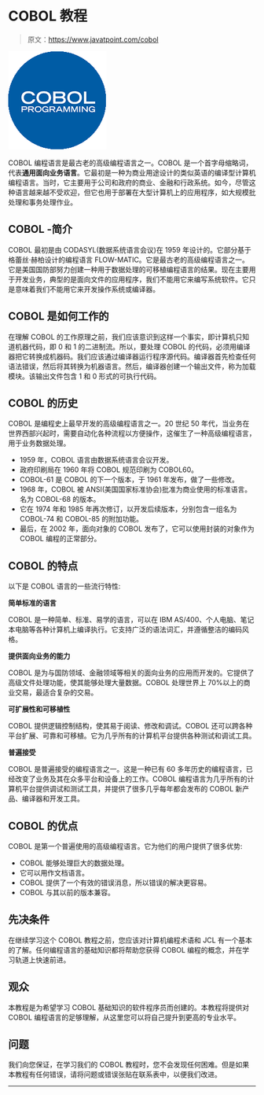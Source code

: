 # COBOL 教程

> 原文：<https://www.javatpoint.com/cobol>

![COBOL Tutorial](img/624708411901371f04f42b3d03057af3.png)

COBOL 编程语言是最古老的高级编程语言之一。COBOL 是一个首字母缩略词，代表**通用面向业务语言**。它最初是一种为商业用途设计的类似英语的编译型计算机编程语言。当时，它主要用于公司和政府的商业、金融和行政系统。如今，尽管这种语言越来越不受欢迎，但它也用于部署在大型计算机上的应用程序，如大规模批处理和事务处理作业。

## COBOL -简介

COBOL 最初是由 CODASYL(数据系统语言会议)在 1959 年设计的。它部分基于格蕾丝·赫柏设计的编程语言 FLOW-MATIC。它是最古老的高级编程语言之一。它是美国国防部努力创建一种用于数据处理的可移植编程语言的结果。现在主要用于开发业务，典型的是面向文件的应用程序，我们不能用它来编写系统软件。它只是意味着我们不能用它来开发操作系统或编译器。

## COBOL 是如何工作的

在理解 COBOL 的工作原理之前，我们应该意识到这样一个事实，即计算机只知道机器代码，即 0 和 1 的二进制流。所以，要处理 COBOL 的代码，必须用编译器把它转换成机器码。我们应该通过编译器运行程序源代码。编译器首先检查任何语法错误，然后将其转换为机器语言。然后，编译器创建一个输出文件，称为加载模块。该输出文件包含 1 和 0 形式的可执行代码。

## COBOL 的历史

COBOL 是编程史上最早开发的高级编程语言之一。20 世纪 50 年代，当业务在世界西部兴起时，需要自动化各种流程以方便操作，这催生了一种高级编程语言，用于业务数据处理。

*   1959 年，COBOL 语言由数据系统语言会议开发。
*   政府印刷局在 1960 年将 COBOL 规范印刷为 COBOL60。
*   COBOL-61 是 COBOL 的下一个版本，于 1961 年发布，做了一些修改。
*   1968 年，COBOL 被 ANSI(美国国家标准协会)批准为商业使用的标准语言。名为 COBOL-68 的版本。
*   它在 1974 年和 1985 年再次修订，以开发后续版本，分别包含一组名为 COBOL-74 和 COBOL-85 的附加功能。
*   最后，在 2002 年，面向对象的 COBOL 发布了，它可以使用封装的对象作为 COBOL 编程的正常部分。

## COBOL 的特点

以下是 COBOL 语言的一些流行特性:

**简单标准的语言**

COBOL 是一种简单、标准、易学的语言，可以在 IBM AS/400、个人电脑、笔记本电脑等各种计算机上编译执行。它支持广泛的语法词汇，并遵循整洁的编码风格。

**提供面向业务的能力**

COBOL 是为与国防领域、金融领域等相关的面向业务的应用而开发的。它提供了高级文件处理功能，使其能够处理大量数据。COBOL 处理世界上 70%以上的商业交易，最适合复杂的交易。

**可扩展性和可移植性**

COBOL 提供逻辑控制结构，使其易于阅读、修改和调试。COBOL 还可以跨各种平台扩展、可靠和可移植。它为几乎所有的计算机平台提供各种测试和调试工具。

**普遍接受**

COBOL 是普遍接受的编程语言之一。这是一种已有 60 多年历史的编程语言，已经改变了业务及其在众多平台和设备上的工作。COBOL 编程语言为几乎所有的计算机平台提供调试和测试工具，并提供了很多几乎每年都会发布的 COBOL 新产品、编译器和开发工具。

## COBOL 的优点

COBOL 是第一个普遍使用的高级编程语言。它为他们的用户提供了很多优势:

*   COBOL 能够处理巨大的数据处理。
*   它可以用作文档语言。
*   COBOL 提供了一个有效的错误消息，所以错误的解决更容易。
*   COBOL 与其以前的版本兼容。

## 先决条件

在继续学习这个 COBOL 教程之前，您应该对计算机编程术语和 JCL 有一个基本的了解。任何编程语言的基础知识都将帮助您获得 COBOL 编程的概念，并在学习轨道上快速前进。

## 观众

本教程是为希望学习 COBOL 基础知识的软件程序员而创建的。本教程将提供对 COBOL 编程语言的足够理解，从这里您可以将自己提升到更高的专业水平。

## 问题

我们向您保证，在学习我们的 COBOL 教程时，您不会发现任何困难。但是如果本教程有任何错误，请将问题或错误张贴在联系表中，以便我们改进。

* * *